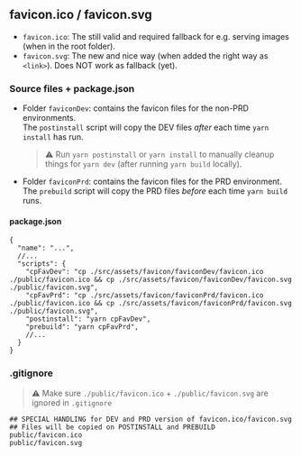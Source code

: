 
## favicon.ico / favicon.svg

- `favicon.ico`: The still valid and required fallback for e.g. serving images (when in the root folder).
- `favicon.svg`: The new and nice way (when added the right way as `<link>`). Does NOT work as fallback (yet).

### Source files + package.json

- Folder `faviconDev`: contains the favicon files for the non-PRD environments.  
  The `postinstall` script will copy the DEV files _after_ each time `yarn install` has run.
  > ⚠️ Run `yarn postinstall` or `yarn install` to manually cleanup things for `yarn dev` (after running `yarn build` locally).


- Folder `faviconPrd`: contains the favicon files for the PRD environment.  
  The `prebuild` script will copy the PRD files _before_ each time `yarn build` runs.


#### package.json
```json5
{
  "name": "...",
  //...
  "scripts": {
    "cpFavDev": "cp ./src/assets/favicon/faviconDev/favicon.ico ./public/favicon.ico && cp ./src/assets/favicon/faviconDev/favicon.svg ./public/favicon.svg",
    "cpFavPrd": "cp ./src/assets/favicon/faviconPrd/favicon.ico ./public/favicon.ico && cp ./src/assets/favicon/faviconPrd/favicon.svg ./public/favicon.svg",
    "postinstall": "yarn cpFavDev",
    "prebuild": "yarn cpFavPrd",
    //...
  }
}
```

### .gitignore

> ⚠️ Make sure `./public/favicon.ico` + `./public/favicon.svg` are ignored in `.gitignore`

```gitignore
## SPECIAL HANDLING for DEV and PRD version of favicon.ico/favicon.svg
## Files will be copied on POSTINSTALL and PREBUILD
public/favicon.ico
public/favicon.svg
```
